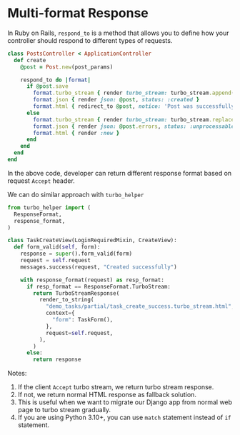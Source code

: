 # Multi-format Response

In Ruby on Rails, `respond_to` is a method that allows you to define how your controller should respond to different types of requests.

```ruby
class PostsController < ApplicationController
  def create
    @post = Post.new(post_params)

    respond_to do |format|
      if @post.save
        format.turbo_stream { render turbo_stream: turbo_stream.append(@post) }
        format.json { render json: @post, status: :created }
        format.html { redirect_to @post, notice: 'Post was successfully created.' }
      else
        format.turbo_stream { render turbo_stream: turbo_stream.replace('new_post', partial: 'posts/form', locals: { post: @post }) }
        format.json { render json: @post.errors, status: :unprocessable_entity }
        format.html { render :new }
      end
    end
  end
end
```

In the above code, developer can return different response format based on request `Accept` header.

We can do similar approach with `turbo_helper`

```python
from turbo_helper import (
  ResponseFormat,
  response_format,
)

class TaskCreateView(LoginRequiredMixin, CreateView):
  def form_valid(self, form):
    response = super().form_valid(form)
    request = self.request
    messages.success(request, "Created successfully")

    with response_format(request) as resp_format:
      if resp_format == ResponseFormat.TurboStream:
        return TurboStreamResponse(
          render_to_string(
            "demo_tasks/partial/task_create_success.turbo_stream.html",
            context={
              "form": TaskForm(),
            },
            request=self.request,
          ),
        )
      else:
        return response
```

Notes:

1. If the client `Accept` turbo stream, we return turbo stream response.
2. If not, we return normal HTML response as fallback solution.
3. This is useful when we want to migrate our Django app from normal web page to turbo stream gradually.
4. If you are using Python 3.10+, you can use `match` statement instead of `if` statement.
